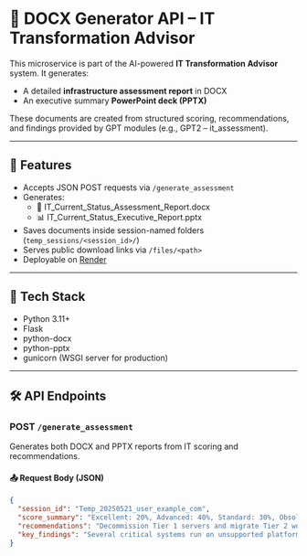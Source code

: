 # 📄 DOCX Generator API – IT Transformation Advisor

This microservice is part of the AI-powered **IT Transformation Advisor** system. It generates:

- A detailed **infrastructure assessment report** in DOCX
- An executive summary **PowerPoint deck (PPTX)**

These documents are created from structured scoring, recommendations, and findings provided by GPT modules (e.g., GPT2 – it_assessment).

---

## 🚀 Features

- Accepts JSON POST requests via `/generate_assessment`
- Generates:
  - 📄 IT_Current_Status_Assessment_Report.docx
  - 📊 IT_Current_Status_Executive_Report.pptx
- Saves documents inside session-named folders (`temp_sessions/<session_id>/`)
- Serves public download links via `/files/<path>`
- Deployable on [Render](https://render.com)

---

## 🧱 Tech Stack

- Python 3.11+
- Flask
- python-docx
- python-pptx
- gunicorn (WSGI server for production)

---

## 🛠️ API Endpoints

### POST `/generate_assessment`

Generates both DOCX and PPTX reports from IT scoring and recommendations.

#### 📤 Request Body (JSON)

```json
{
  "session_id": "Temp_20250521_user_example_com",
  "score_summary": "Excellent: 20%, Advanced: 40%, Standard: 30%, Obsolete: 10%",
  "recommendations": "Decommission Tier 1 servers and migrate Tier 2 workloads to Azure.",
  "key_findings": "Several critical systems run on unsupported platforms, posing business continuity risks."
}
